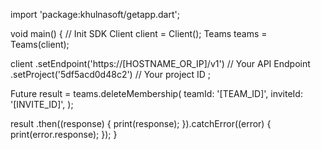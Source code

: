import 'package:khulnasoft/getapp.dart';

void main() { // Init SDK
  Client client = Client();
  Teams teams = Teams(client);

  client
    .setEndpoint('https://[HOSTNAME_OR_IP]/v1') // Your API Endpoint
    .setProject('5df5acd0d48c2') // Your project ID
  ;

  Future result = teams.deleteMembership(
    teamId: '[TEAM_ID]',
    inviteId: '[INVITE_ID]',
  );

  result
    .then((response) {
      print(response);
    }).catchError((error) {
      print(error.response);
  });
}